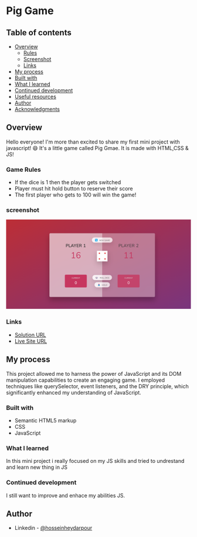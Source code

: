 # Pig Game

## Table of contents

- [Overview](#overview)
  - [Rules](#Game-Rules)
  - [Screenshot](#screenshot)
  - [Links](#links)
- [My process](#my-process)
- [Built with](#built-with)
- [What I learned](#what-i-learned)
- [Continued development](#continued-development)
- [Useful resources](#useful-resources)
- [Author](#author)
- [Acknowledgments](#acknowledgments)


## Overview 
Hello everyone! I'm more than excited to share my first mini project with javascript! 😄 It's a little game called Pig Gmae. It is made with HTML,CSS & JS! 

### Game Rules
- If the dice is 1 then the player gets switched
- Player must hit hold button to reserve their score
- The first player who gets to 100 will win the game!


### screenshot

![Desktop Design](screenshots/desktop.png)




### Links



- [Solution URL](https://github.com/HosseinHeydarpour/results-summary-component)
- [Live Site URL](https://hosseinheydarpour.github.io/results-summary-component)



## My process
This project allowed me to harness the power of JavaScript and its DOM manipulation capabilities to create an engaging game. I employed techniques like querySelector, event listeners, and the DRY principle, which significantly enhanced my understanding of JavaScript.

### Built with
- Semantic HTML5 markup
- CSS
- JavaScript


### What I learned
In this mini project i really focused on my JS skills and tried to undrestand and learn new thing in JS

### Continued development
I still want to improve and enhace my abilities JS.

## Author

- Linkedin - [@hosseinheydarpour](www.linkedin.com/in/hosseinheydarpour)

